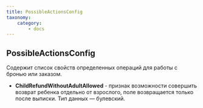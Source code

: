 ```yaml
---
title: PossibleActionsConfig
taxonomy:
    category:
        - docs
---
```


PossibleActionsConfig
---------------

Содержит список свойств определенных операций для работы с бронью или заказом. 

- **ChildRefundWithoutAdultAllowed** - признак возможности совершить возврат ребенка отдельно от взрослого, поле возвращается только после выписки. Тип данных — булевский.
